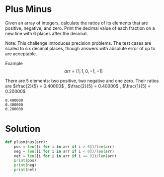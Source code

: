 # Plus Minus
Given an array of integers, calculate the ratios of its elements that are positive, negative, and zero. Print the decimal value of each fraction on a new line with 6 places after the decimal.

Note: This challenge introduces precision problems. The test cases are scaled to six decimal places, though answers with absolute error of up to  are acceptable.

Example
$$arr = [1,1,0,-1,-1]$$

There are 5 elements: two positive, two negative and one zero. Their ratios are
$\frac{2}{5} = 0.40000$
,
$\frac{2}{5} = 0.40000$
,
$\frac{1}{5} = 0.20000$

```
0.400000
0.400000
0.200000
```
# Solution
```python
def plusminus(arr):
    pos = len([i for i in arr if i > 0])/len(arr)
    neg = len([i for i in arr if i < 0])/len(arr)
    net = len([i for i in arr if i == 0])/len(arr)
    print(pos)
    print(neg)
    print(net)
```
